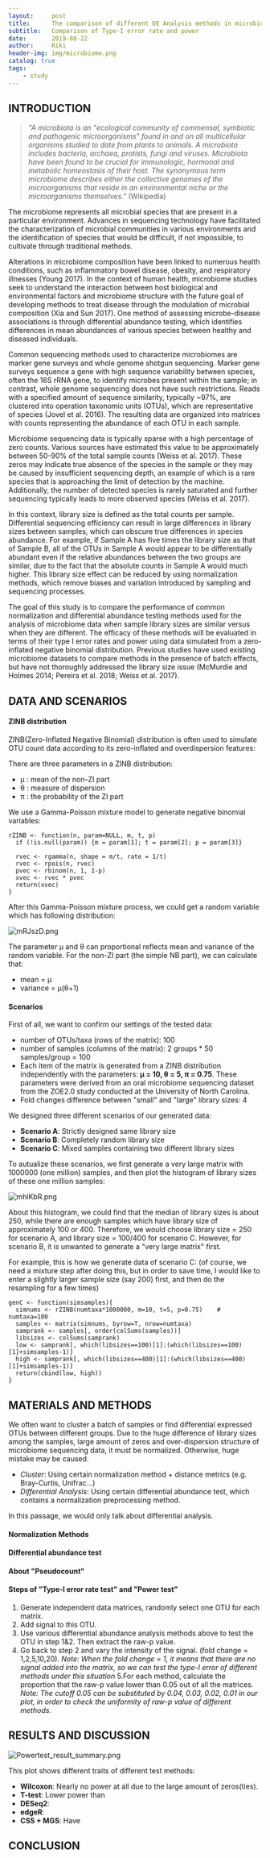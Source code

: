 ```yaml
---
layout:     post
title:      The comparison of different DE Analysis methods in microbiome sequencing data
subtitle:   Comparison of Type-I error rate and power
date:       2019-08-22
author:     Riki
header-img: img/microbiome.png
catalog: true
tags:
    - study
---
```


## INTRODUCTION
>_"A microbiota is an "ecological community of commensal, symbiotic and pathogenic microorganisms" found in and on all multicellular organisms studied to date from plants to animals. A microbiota includes bacteria, archaea, protists, fungi and viruses. Microbiota have been found to be crucial for immunologic, hormonal and metabolic homeostasis of their host. The synonymous term microbiome describes either the collective genomes of the microorganisms that reside in an environmental niche or the microorganisms themselves."_ (Wikipedia)

The microbiome represents all microbial species that are present in a particular environment. Advances in sequencing technology have facilitated the characterization of microbial communities in various environments and the identification of species that would be difficult, if not impossible, to cultivate through traditional methods. 

Alterations in microbiome composition have been linked to numerous health conditions, such as inflammatory bowel disease, obesity, and respiratory illnesses (Young 2017). In the context of human health, microbiome studies seek to understand the interaction between host biological and environmental factors and microbiome structure with the future goal of developing methods to treat disease through the modulation of microbial composition (Xia and Sun 2017). One method of assessing microbe-disease associations is through differential abundance testing, which identifies differences in mean abundances of various species between healthy and diseased individuals.

Common sequencing methods used to characterize microbiomes are marker gene surveys and whole genome shotgun sequencing. Marker gene surveys sequence a gene with high sequence variability between species, often the 16S rRNA gene, to identify microbes present within the sample; in contrast, whole genome sequencing does not have such restrictions. Reads with a specified amount of sequence similarity, typically ~97%, are clustered into operation taxonomic units (OTUs), which are representative of species (Jovel et al. 2016). The resulting data are organized into matrices with counts representing the abundance of each OTU in each sample.
	
Microbiome sequencing data is typically sparse with a high percentage of zero counts. Various sources have estimated this value to be approximately between 50-90% of the total sample counts (Weiss et al. 2017). These zeros may indicate true absence of the species in the sample or they may be caused by insufficient sequencing depth, an example of which is a rare species that is approaching the limit of detection by the machine. Additionally, the number of detected species is rarely saturated and further sequencing typically leads to more observed species (Weiss et al. 2017).

In this context, library size is defined as the total counts per sample. Differential sequencing efficiency can result in large differences in library sizes between samples, which can obscure true differences in species abundance. For example, if Sample A has five times the library size as that of Sample B, all of the OTUs in Sample A would appear to be differentially abundant even if the relative abundances between the two groups are similar, due to the fact that the absolute counts in Sample A would much higher. This library size effect can be reduced by using normalization methods, which remove biases and variation introduced by sampling and sequencing processes.

The goal of this study is to compare the performance of common normalization and differential abundance testing methods used for the analysis of microbiome data when sample library sizes are similar versus when they are different. The efficacy of these methods will be evaluated in terms of their type I error rates and power using data simulated from a zero-inflated negative binomial distribution. Previous studies have used existing microbiome datasets to compare methods in the presence of batch effects, but have not thoroughly addressed the library size issue (McMurdie and Holmes 2014; Pereira et al. 2018; Weiss et al. 2017).




## DATA AND SCENARIOS

#### ZINB distribution

ZINB(Zero-Inflated Negative Binomial) distribution is often used to simulate OTU count data according to its zero-inflated and overdispersion features:

There are three parameters in a ZINB distribution:
- μ : mean of the non-ZI part
- θ : measure of dispersion
- π : the probability of the ZI part

We use a Gamma-Poisson mixture model to generate negative binomial variables:
```
rZINB <- function(n, param=NULL, m, t, p) 
  if (!is.null(param)) {m = param[1]; t = param[2]; p = param[3]}
  
  rvec <- rgamma(n, shape = m/t, rate = 1/t)
  rvec <- rpois(n, rvec)
  pvec <- rbinom(n, 1, 1-p)
  xvec <- rvec * pvec
  return(xvec)
}
```

After this Gamma-Poisson mixture process, we could get a random variable which has following distribution:  

![mRJszD.png](https://s2.ax1x.com/2019/08/26/mRJszD.png)

The parameter μ and θ can proportional reflects mean and variance of the random variable. For the non-ZI part (the simple NB part), we can calculate that:
- mean = μ
- variance = μ(θ+1)


#### Scenarios

First of all, we want to confirm our settings of the tested data:
- number of OTUs/taxa (rows of the matrix): 100
- number of samples (columns of the matrix): 2 groups * 50 samples/group = 100
- Each item of the matrix is generated from a ZINB distribution independently with the parameters: **μ = 10, θ = 5, π = 0.75**. These parameters were derived from an oral microbiome sequencing dataset from the ZOE2.0 study conducted at the University of North Carolina.
- Fold changes difference between "small" and "large" library sizes: 4

We designed three different scenarios of our generated data:
- **Scenario A**: Strictly designed same library size
- **Scenario B**: Completely random library size
- **Scenario C**: Mixed samples containing two different library sizes

To autualize these scenarios, we first generate a very large matrix with 1000000 (one million) samples, and then plot the histogram of library sizes of these one million samples:

![mhlKbR.png](https://s2.ax1x.com/2019/08/26/mhlKbR.png)  

About this histogram, we could find that the median of library sizes is about 250, while there are enough samples which have library size of approximately 100 or 400. Therefore, we would choose library size = 250 for scenario A, and library size = 100/400 for scenario C. However, for scenario B, it is unwanted to generate a "very large matrix" first.

For example, this is how we generate data of scenario C:
(of course, we need a mixture step after doing this, but in order to save time, I would like to enter a slightly larger sample size (say 200) first, and then do the resampling for a few times)
```
genC <- function(simsamples){
  simnums <- rZINB(numtaxa*1000000, m=10, t=5, p=0.75)    # numtaxa=100
  samples <- matrix(simnums, byrow=T, nrow=numtaxa)    
  samprank <- samples[, order(colSums(samples))]
  libsizes <- colSums(samprank)
  low <- samprank[, which(libsizes==100)[1]:(which(libsizes==100)[1]+simsamples-1)]
  high <- samprank[, which(libsizes==400)[1]:(which(libsizes==400)[1]+simsamples-1)]
  return(cbind(low, high))
}
```

## MATERIALS AND METHODS

We often want to cluster a batch of samples or find differential expressed OTUs between different groups. Due to the huge difference of library sizes among the samples, large amount of zeros and over-dispersion structure of microbiome sequencing data, it must be normalized. Otherwise, huge mistake may be caused.

- *Cluster*: Using certain normalization method + distance metrics (e.g. Bray-Curtis, Unifrac...)
- *Differential Analysis*:  Using certain differential abundance test, which contains a normalization preprocessing method.

In this passage, we would only talk about differential analysis.

#### Normalization Methods

#### Differential abundance test

#### About "Pseudocount"

#### Steps of "Type-I error rate test" and "Power test"
1. Generate independent data matrices, randomly select one OTU for each matrix.
2. Add signal to this OTU.
3. Use various differential abundance analysis methods above to test the OTU in step 1&2. Then extract the raw-p value.
4. Go back to step 2 and vary the intensity of the signal. (fold change = 1,2,5,10,20).
*Note: When the fold change = 1, it means that there are no signal added into the matrix, so we can test the type-I error of different methods under this situation*
5.For each method, calculate the proportion that the raw-p value lower than 0.05 out of all the matrices.
*Note: The cutoff 0.05 can be substituted by 0.04, 0.03, 0.02, 0.01 in our plot, in order to check the uniformity of raw-p value of different methods.*




## RESULTS AND DISCUSSION
![Powertest_result_summary.png](https://i.loli.net/2019/08/21/49PQFLtcWmwDUuK.png)

This plot shows different traits of different test methods:
- **Wilcoxon**: Nearly no power at all due to the large amount of zeros(ties).
- **T-test**: Lower power than 
- **DESeq2**:  
- **edgeR**:  
- **CSS + MGS**: Have 


## CONCLUSION


